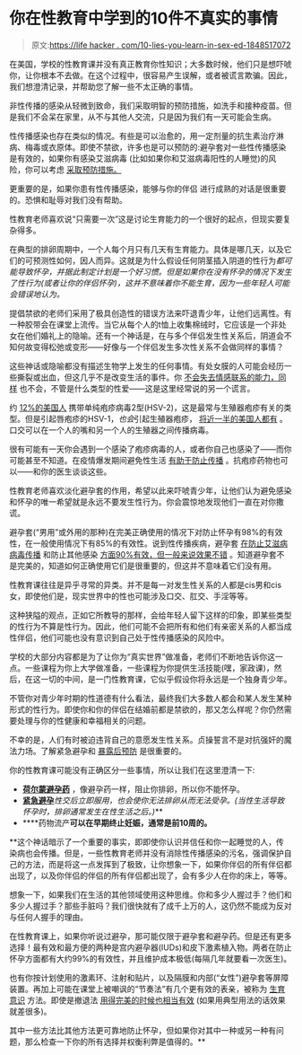 # 你在性教育中学到的10件不真实的事情

> 原文:[https://life hacker . com/10-lies-you-learn-in-sex-ed-1848517072](https://lifehacker.com/10-lies-you-learned-in-sex-ed-1848517072)

在美国，学校的性教育课并没有真正教育你性知识；大多数时候，他们只是想吓唬你，让你根本不去做。在这个过程中，很容易产生误解，或者被谎言欺骗。因此，我们想澄清记录，并帮助您了解一些不太正确的事情。

非性传播的感染从轻微到致命，我们采取明智的预防措施，如洗手和接种疫苗。但是我们不会呆在家里，从不与其他人交流，只是因为我们有一天可能会生病。

性传播感染也存在类似的情况。有些是可以治愈的，用一定剂量的抗生素治疗淋病、梅毒或衣原体。即使不禁欲，许多也是可以预防的:避孕套对一些性传播感染是有效的，如果你有感染艾滋病毒 (比如如果你和艾滋病毒阳性的人睡觉)的风险，你可以考虑 [采取预防措施。](https://lifehacker.com/how-to-get-prep-for-cheap-1845291982)

更重要的是，如果你患有性传播感染，能够与你的伴侣 进行成熟的对话是很重要的。恐惧和耻辱对我们没有帮助。

性教育老师喜欢说“只需要一次”这是讨论生育能力的一个很好的起点，但现实要复杂得多。

在典型的排卵周期中，一个人每个月只有几天有生育能力。具体是哪几天，以及它们的可预测性如何，因人而异。这就是为什么假设任何阴茎插入阴道的性行为*都可能导致怀孕，并据此制定计划是一个好习惯。但是如果你在没有怀孕的情况下发生了性行为(或者让你的伴侣怀孕)，这并不意味着你不能生育，因为一些年轻人可能会错误地认为。*

提倡禁欲的老师们采用了极具创造性的错误方法来吓退青少年，让他们远离性。有一种胶带会在课堂上流传。当它从每个人的t恤上收集棉绒时，它应该是一个非处女在他们婚礼上的隐喻。还有一个神话是，在与多个伴侣发生性关系后，阴道会不知何故变得松弛或变形——好像与一个伴侣发生多次性关系不会做同样的事情？

这些神话或隐喻都没有描述生物学上发生的任何事情。有处女膜的人可能会经历一些撕裂或出血，但这几乎不是改变生活的事件。你 [不会失去情感联系的能力，同样](https://www.theguardian.com/commentisfree/2015/jul/03/girls-who-have-sex-are-like-tape-that-loses-its-stickiness-seriously) 也不会，不管是什么类型的性爱——这是这里经常说的另一个谎言。

约 [12%的美国人](https://www.cdc.gov/std/herpes/stdfact-herpes-detailed.htm) 携带单纯疱疹病毒2型(HSV-2)，这是最常与生殖器疱疹有关的类型。但是引起唇疱疹的HSV-1，*也会*引起生殖器疱疹， [将近一半的美国人都有](https://www.cdc.gov/nchs/products/databriefs/db304.htm) 。口交可以在一个人的嘴和另一个人的生殖器之间传播病毒。

很有可能有一天你会遇到一个感染了疱疹病毒的人，或者你自己也感染了——而你可能甚至不知道。在疫情爆发期间避免性生活 [有助于防止传播](https://www.cdc.gov/std/herpes/stdfact-herpes.htm) 。抗疱疹药物也可以——和你的医生谈谈这些。

性教育老师喜欢淡化避孕套的作用，希望以此来吓唬青少年，让他们认为避免感染和怀孕的唯一希望就是永远不要发生性行为。你会震惊地发现他们一直在对你撒谎。

避孕套(“男用”或外用的那种)在完美正确使用的情况下对防止怀孕有98%的有效性，在一般使用情况下有85%的有效性。说到性传播疾病，避孕套 [在防止艾滋病病毒传播](https://www.usaid.gov/sites/default/files/documents/1864/condomfactsheet.pdf) 和防止其他感染 [方面90%有效，但一般来说效果不错](https://www.verywellhealth.com/top-condom-myths-906791) 。知道避孕套不是完美的，知道如何正确使用它们是很重要的，但这并不意味着它们没有用。

性教育课往往是异乎寻常的异类。并不是每一对发生性关系的人都是cis男和cis女，即使他们是，现实世界中的性也可能涉及口交、肛交、手淫等等。

这种狭隘的观点，正如它所教导的那样，会给年轻人留下这样的印象，即某些类型的性行为不算是性行为。因此，他们可能不会把所有和他们有亲密关系的人都当成性伴侣，他们可能也没有意识到自己处于性传播感染的风险中。

学校的大部分内容都是为了让你为“真实世界”做准备，老师们不断地告诉你这一点。一些课程为你上大学做准备，一些课程为你提供生活技能(嘿，家政课)，然后，在这一切的中间，是一门性教育课，它似乎假设你将永远是一个独身青少年。

不管你对青少年时期的性道德有什么看法，最终我们大多数人都会和某人发生某种形式的性行为。即使你和你的伴侣在结婚前都是禁欲的，那又怎么样呢？你仍然需要处理与你的性健康和幸福相关的问题。

不幸的是，人们有时被迫违背自己的意愿发生性关系。贞操誓言不是对抗强奸的魔法力场。了解紧急避孕和 [暴露后预防](https://lifehacker.com/call-your-doc-after-unprotected-sex-for-emergency-prote-1773419304) 是很重要的。

你的性教育课可能没有正确区分一些事情，所以让我们在这里澄清一下:

*   [**荷尔蒙避孕药**](https://lifehacker.com/how-to-choose-a-birth-control-pill-1836496878) ，像避孕药一样，阻止你排卵，所以你不能怀孕。
*   [**紧急避孕**](https://lifehacker.com/the-difference-between-emergency-contraception-and-abor-1821750144)**性交后立即服用，也会使你无法排卵从而无法受孕。(当性生活导致怀孕时，排卵通常发生在性生活之后*。)***
*   ****药物流产**可以在早期终止妊娠，通常是前10周的。**

 **这个神话暗示了一个重要的事实，即即使你认识并信任和你一起睡觉的人，传染病也会传播。但是，一些性教育老师并没有消除性传播感染的污名，强调保护自己的方法，而是将这一点发挥到了极致，让你想象一下，如果你伴侣的所有伴侣都出现了，以及你伴侣的伴侣的所有伴侣都出现了，会有多少人在你的床上，等等。

想象一下，如果我们在生活的其他领域使用这种思维。你和多少人握过手？他们和多少人握过手？那些手脏吗？我们很快就有了成千上万的人，这仍然不能成为反对与任何人握手的理由。

在性教育课上，如果你听说过避孕，那可能仅限于避孕套和避孕药。但是还有更多选择！最有效和最方便的两种是宫内避孕器(IUDs)和皮下激素植入物。两者在防止怀孕方面都有大约99%的有效性，并且维护成本极低(每隔几年就要看一次医生)。

也有你按计划使用的激素环、注射和贴片，以及隔膜和内部(“女性”)避孕套等屏障装置。再加上可能在课堂上被嘲讽的“节奏法”有几个更有效的表亲，被称为 [生育意识](https://lifehacker.com/is-fertility-awareness-contraception-right-for-you-1834151752) 方法。即使是撤退法 [用得完美的时候也相当有效](https://www.plannedparenthood.org/learn/birth-control/withdrawal-pull-out-method/how-effective-is-withdrawal-method-pulling-out) (如果用典型用法的话效果就差很多)。

其中一些方法比其他方法更可靠地防止怀孕，但如果你对其中一种或另一种有问题，那么检查一下你的所有选择并权衡利弊是值得的。**